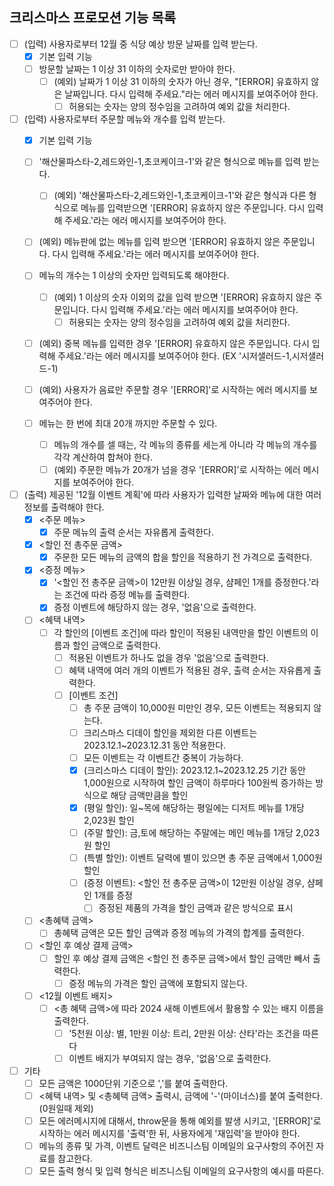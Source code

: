 ## 크리스마스 프로모션 기능 목록

- [ ] (입력) 사용자로부터 12월 중 식당 예상 방문 날짜를 입력 받는다.
  - [x] 기본 입력 기능
  - [ ] 방문할 날짜는 1 이상 31 이하의 숫자로만 받아야 한다.
    - [ ] (예외) 날짜가 1 이상 31 이하의 숫자가 아닌 경우, "[ERROR] 유효하지 않은 날짜입니다. 다시 입력해 주세요."라는 에러 메시지를 보여주어야 한다.
      - [ ] 허용되는 숫자는 양의 정수임을 고려하여 예외 값을 처리한다.

- [ ] (입력) 사용자로부터 주문할 메뉴와 개수를 입력 받는다.
  - [x] 기본 입력 기능
  - [ ] '해산물파스타-2,레드와인-1,초코케이크-1'와 같은 형식으로 메뉴를 입력 받는다.
    - [ ] (예외) '해산물파스타-2,레드와인-1,초코케이크-1'와 같은 형식과 다른 형식으로 메뉴를 입력받으면 '[ERROR] 유효하지 않은 주문입니다. 다시 입력해 주세요.'라는 에러 메시지를 보여주어야 한다.

  - [ ] (예외) 메뉴판에 없는 메뉴를 입력 받으면 '[ERROR] 유효하지 않은 주문입니다. 다시 입력해 주세요.'라는 에러 메시지를 보여주어야 한다.

  - [ ] 메뉴의 개수는 1 이상의 숫자만 입력되도록 해야한다.
    - [ ] (예외) 1 이상의 숫자 이외의 값을 입력 받으면 '[ERROR] 유효하지 않은 주문입니다. 다시 입력해 주세요.'라는 에러 메시지를 보여주어야 한다.
      - [ ] 허용되는 숫자는 양의 정수임을 고려하여 예외 값을 처리한다.

  - [ ] (예외) 중복 메뉴를 입력한 경우 '[ERROR] 유효하지 않은 주문입니다. 다시 입력해 주세요.'라는 에러 메시지를 보여주어야 한다. (EX '시저샐러드-1,시저샐러드-1)

  - [ ] (예외) 사용자가 음료만 주문할 경우 '[ERROR]'로 시작하는 에러 메시지를 보여주어야 한다.

  - [ ] 메뉴는 한 번에 최대 20개 까지만 주문할 수 있다.
    - [ ] 메뉴의 개수를 셀 때는, 각 메뉴의 종류를 세는게 아니라 각 메뉴의 개수를 각각 계산하여 합쳐야 한다.
    - [ ] (예외) 주문한 메뉴가 20개가 넘을 경우 '[ERROR]'로 시작하는 에러 메시지를 보여주어야 한다.

- [ ] (출력) 제공된 '12월 이벤트 계획'에 따라 사용자가 입력한 날짜와 메뉴에 대한 여러 정보를 출력해야 한다.
  - [x] <주문 메뉴>
    - [x] 주문 메뉴의 출력 순서는 자유롭게 출력한다.

  - [x] <할인 전 총주문 금액>
    - [x] 주문한 모든 메뉴의 금액의 합을 할인을 적용하기 전 가격으로 출력한다.

  - [x] <증정 메뉴>
    - [x] '<할인 전 총주문 금액>이 12만원 이상일 경우, 샴페인 1개를 증정한다.'라는 조건에 따라 증정 메뉴를 출력한다.
    - [x] 증정 이벤트에 해당하지 않는 경우, '없음'으로 출력한다.

  - [ ] <혜택 내역>
    - [ ] 각 할인의 [이벤트 조건]에 따라 할인이 적용된 내역만을 할인 이벤트의 이름과 할인 금액으로 출력한다.
      - [ ] 적용된 이벤트가 하나도 없을 경우 '없음'으로 출력한다.
      - [ ] 혜택 내역에 여러 개의 이벤트가 적용된 경우, 출력 순서는 자유롭게 출력한다.
      - [ ] [이벤트 조건]
        - [ ] 총 주문 금액이 10,000원 미만인 경우, 모든 이벤트는 적용되지 않는다.
        - [ ] 크리스마스 디데이 할인을 제외한 다른 이벤트는 2023.12.1~2023.12.31 동안 적용한다.
        - [ ] 모든 이벤트는 각 이벤트간 중복이 가능하다.
        - [x] (크리스마스 디데이 할인): 2023.12.1~2023.12.25 기간 동안 1,000원으로 시작하여 할인 금액이 하루마다 100원씩 증가하는 방식으로 해당 금액만큼을 할인
        - [x] (평일 할인): 일~목에 해당하는 평일에는 디저트 메뉴를 1개당 2,023원 할인
        - [ ] (주말 할인): 금,토에 해당하는 주말에는 메인 메뉴를 1개당 2,023원 할인
        - [ ] (특별 할인): 이벤트 달력에 별이 있으면 총 주문 금액에서 1,000원 할인
        - [ ] (증정 이벤트): <할인 전 총주문 금액>이 12만원 이상일 경우, 샴페인 1개를 증정
          - [ ] 증정된 제품의 가격을 할인 금액과 같은 방식으로 표시

  - [ ] <총혜택 금액>
    - [ ] 총혜택 금액은 모든 할인 금액과 증정 메뉴의 가격의 합계를 출력한다.

  - [ ] <할인 후 예상 결제 금액>
    - [ ] 할인 후 예상 결제 금액은 <할인 전 총주문 금액>에서 할인 금액만 빼서 출력한다.
      - [ ] 증정 메뉴의 가격은 할인 금액에 포함되지 않는다.

  - [ ] <12월 이벤트 배지>
    - [ ] <총 혜택 금액>에 따라 2024 새해 이벤트에서 활용할 수 있는 배지 이름을 출력한다.
      - [ ] '5천원 이상: 별, 1만원 이상: 트리, 2만원 이상: 산타'라는 조건을 따른다
      - [ ] 이벤트 배지가 부여되지 않는 경우, '없음'으로 출력한다.

- [ ] 기타
  - [ ] 모든 금액은 1000단위 기준으로 ','를 붙여 출력한다.
  - [ ] <혜택 내역> 및 <총혜택 금액> 출력시, 금액에 '-'(마이너스)를 붙여 출력한다.(0원일때 제외)
  - [ ] 모든 에러메시지에 대해서, throw문을 통해 예외를 발생 시키고, '[ERROR]'로 시작하는 에러 메시지를 '출력'한 뒤, 사용자에게 '재입력'을 받아야 한다.
  - [ ] 메뉴의 종류 및 가격, 이벤트 달력은 비즈니스팀 이메일의 요구사항의 주어진 자료를 참고한다.
  - [ ] 모든 출력 형식 및 입력 형식은 비즈니스팀 이메일의 요구사항의 예시를 따른다.